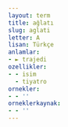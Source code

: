 ```yaml
---
layout: term
title: ağlatı
slug: aglati
letter: A
lisan: Türkçe
anlamlar:
- ► trajedi
ozellikler:
- - isim
  - tiyatro
ornekler:
- - ''
orneklerkaynak:
- - ''
---
```

